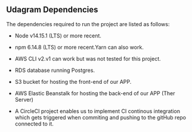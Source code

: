 ## Udagram Dependencies

The dependencies required to run the project are listed as follows:

- Node v14.15.1 (LTS) or more recent.

- npm 6.14.8 (LTS) or more recent.Yarn can also work.

- AWS CLI v2.v1 can work but was not tested for this project.

- RDS database running Postgres.

- S3 bucket for hosting the front-end of our APP.

- AWS Elastic Beanstalk for hosting the back-end of our APP (Ther Server)

- A CircleCI project enables us to implement CI continous integration which gets triggered when commiting and pushing to the gitHub repo connected to it.
